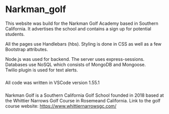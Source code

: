 # Narkman_golf

This website was build for the Narkman Golf Academy based in Southern California.  It advertises the school and contains a sign up for potential students.

All the pages use Handlebars (hbs).  Styling is done in CSS as well as a few Bootstrap attributes. 

Node.js was used for backend.  The server uses express-sessions. 
Databases use NoSQL which consists of MongoDB and Mongoose.  
Twilio plugin is used for text alerts.  

###

All code was written in VSCode version 1.55.1

###

Narkman Golf is a Southern California Golf School founded in 2018 based at the Whittier Narrows Golf Course in Rosemeand California. Link to the golf course website: https://www.whittiernarrowsgc.com/
